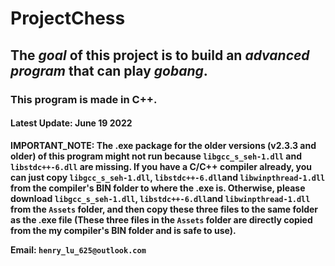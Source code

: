 # ProjectChess
## The _goal_ of this project is to build an *advanced program* that can play *gobang*.
### This program is made in **C++**.
#### Latest Update: June 19 2022
**IMPORTANT_NOTE: The .exe package for the older versions (v2.3.3 and older) of this program might not run because ```libgcc_s_seh-1.dll``` and ```libstdc++-6.dll``` are missing. If you have a C/C++ compiler already, you can just copy  ```libgcc_s_seh-1.dll```, ```libstdc++-6.dll```and ```libwinpthread-1.dll``` from the compiler's BIN folder to where the .exe is. Otherwise, please download ```libgcc_s_seh-1.dll```, ```libstdc++-6.dll```and ```libwinpthread-1.dll``` from the ```Assets``` folder, and then copy these three files to the same folder as the .exe file (These three files in the ```Assets``` folder are directly copied from the my compiler's BIN folder and is safe to use).**

**Email: ```henry_lu_625@outlook.com```**
